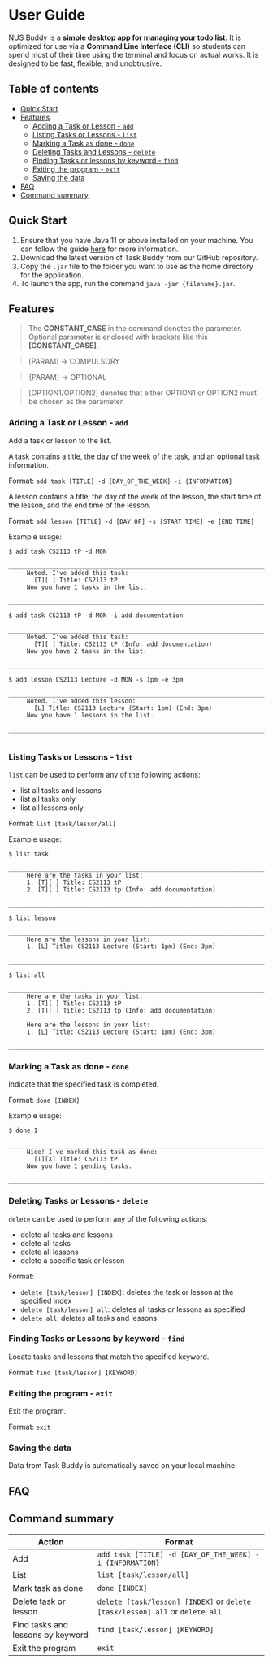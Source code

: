 # User Guide

NUS Buddy is a **simple desktop app for managing your todo list**. It is optimized for use via a **Command Line Interface (CLI)** so students can spend most of their time using the terminal and focus on actual works. 
It is designed to be fast, flexible, and unobtrusive.

## Table of contents

* [Quick Start](#quick-start)
* [Features](#features)
  * [Adding a Task or Lesson - `add`](#adding-a-task-or-lesson---add)
  * [Listing Tasks or Lessons - `list`](#listing-tasks-or-lessons---list)
  * [Marking a Task as done - `done`](#marking-a-task-as-done---done)
  * [Deleting Tasks and Lessons - `delete`](#deleting-tasks-or-lessons---delete)
  * [Finding Tasks or lessons by keyword - `find`](#finding-tasks-or-lessons-by-keyword---find)
  * [Exiting the program - `exit`](#exiting-the-program---exit)
  * [Saving the data](#saving-the-data)
* [FAQ](#faq)
* [Command summary](#command-summary)

## Quick Start

1. Ensure that you have Java 11 or above installed on your machine. You can follow the guide 
[here](https://docs.aws.amazon.com/corretto/latest/corretto-11-ug/what-is-corretto-11.html) for more information.
2. Download the latest version of Task Buddy from our GitHub repository.
3. Copy the `.jar` file to the folder you want to use as the home directory for the application.
4. To launch the app, run the command `java -jar {filename}.jar`.

## Features

> The **CONSTANT_CASE** in the command denotes the parameter. Optional parameter is enclosed with brackets like this 
> **[CONSTANT_CASE]**.

> [PARAM] → COMPULSORY

> {PARAM} → OPTIONAL

> [OPTION1/OPTION2] denotes that either OPTION1 or OPTION2 must be chosen as the parameter

### Adding a Task or Lesson - `add`

Add a task or lesson to the list. 

A task contains a title, the day of the week of the task, and an optional task information.

Format: `add task [TITLE] -d [DAY_OF_THE_WEEK] -i {INFORMATION}`

A lesson contains a title, the day of the week of the lesson, the start time of the lesson, and the end time of the lesson.

Format: `add lesson [TITLE] -d [DAY_OF] -s [START_TIME] -e [END_TIME]`

Example usage:

```
$ add task CS2113 tP -d MON
    _______________________________________________________________________________
     Noted. I've added this task:
       [T][ ] Title: CS2113 tP
     Now you have 1 tasks in the list.
    _______________________________________________________________________________
    
$ add task CS2113 tP -d MON -i add documentation
    _______________________________________________________________________________
     Noted. I've added this task:
       [T][ ] Title: CS2113 tP (Info: add documentation)
     Now you have 2 tasks in the list.
    _______________________________________________________________________________

$ add lesson CS2113 Lecture -d MON -s 1pm -e 3pm
    _______________________________________________________________________________
     Noted. I've added this lesson:
       [L] Title: CS2113 Lecture (Start: 1pm) (End: 3pm)
     Now you have 1 lessons in the list.
    _______________________________________________________________________________
    
```

### Listing Tasks or Lessons - `list`

`list` can be used to perform any of the following actions:
- list all tasks and lessons
- list all tasks only
- list all lessons only

Format: `list [task/lesson/all]`

Example usage:

```
$ list task
    _______________________________________________________________________________
     Here are the tasks in your list:
     1. [T][ ] Title: CS2113 tP
     2. [T][ ] Title: CS2113 tp (Info: add documentation)
    _______________________________________________________________________________
     
$ list lesson
    _______________________________________________________________________________
     Here are the lessons in your list:
     1. [L] Title: CS2113 Lecture (Start: 1pm) (End: 3pm)
    _______________________________________________________________________________
    
$ list all
    _______________________________________________________________________________
     Here are the tasks in your list:
     1. [T][ ] Title: CS2113 tP
     2. [T][ ] Title: CS2113 tp (Info: add documentation)
     
     Here are the lessons in your list:
     1. [L] Title: CS2113 Lecture (Start: 1pm) (End: 3pm)
    _______________________________________________________________________________
```

### Marking a Task as done - `done`

Indicate that the specified task is completed.

Format: `done [INDEX]`

Example usage:

```
$ done 1
    _______________________________________________________________________________
     Nice! I've marked this task as done: 
       [T][X] Title: CS2113 tP
     Now you have 1 pending tasks.
    _______________________________________________________________________________
```

### Deleting Tasks or Lessons - `delete`

`delete` can be used to perform any of the following actions:
* delete all tasks and lessons 
* delete all tasks 
* delete all lessons 
* delete a specific task or lesson

Format: 
* `delete [task/lesson] [INDEX]`: deletes the task or lesson at the specified index
* `delete [task/lesson] all`: deletes all tasks or lessons as specified
* `delete all`: deletes all tasks and lessons

### Finding Tasks or Lessons by keyword - `find`

Locate tasks and lessons that match the specified keyword.

Format: `find [task/lesson] [KEYWORD]`

### Exiting the program - `exit`

Exit the program.

Format: `exit`

### Saving the data

Data from Task Buddy is automatically saved on your local machine.

## FAQ

## Command summary

| Action                            | Format                                                                       |
|-----------------------------------|------------------------------------------------------------------------------|
| Add                               | `add task [TITLE] -d [DAY_OF_THE_WEEK] -i {INFORMATION}`                     |
| List                              | `list [task/lesson/all]`                                                     |
| Mark task as done                 | `done [INDEX]`                                                               |
| Delete task or lesson             | `delete [task/lesson] [INDEX]` or `delete [task/lesson] all` or `delete all` |
| Find tasks and lessons by keyword | `find [task/lesson] [KEYWORD]`                                               |
| Exit the program                  | `exit`                                                                       |


